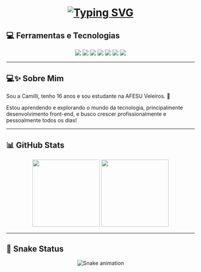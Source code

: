 <h1 align="center">
  <a href="https://git.io/typing-svg">
    <img src="https://readme-typing-svg.herokuapp.com?font=Fira+Code&pause=1000&random=false&width=435&lines=Oi%2C+tudo+bem%3F+Sou+a+Camilli!;Tenho+16+anos+e+estudo+na+AFESU+Veleiros." alt="Typing SVG" />
  </a>
</h1>

<h2> 💻 Ferramentas e Tecnologias </h2>
<div align="center">

  <!-- Linguagens -->
  <img src="https://img.shields.io/badge/HTML5-E34F26?style=for-the-badge&logo=html5&logoColor=white" />
  <img src="https://img.shields.io/badge/CSS3-1572B6?style=for-the-badge&logo=css3&logoColor=white" />
  <img src="https://img.shields.io/badge/JavaScript-F7DF1E?style=for-the-badge&logo=javascript&logoColor=black" />
  <img src="https://img.shields.io/badge/Vue.js-4FC08D?style=for-the-badge&logo=vue.js&logoColor=white" />

  <!-- Ferramentas -->
  <img src="https://img.shields.io/badge/GitHub-181717?style=for-the-badge&logo=github&logoColor=white" />
  <img src="https://img.shields.io/badge/Illustrator-FF9A00?style=for-the-badge&logo=adobeillustrator&logoColor=white" />
  <img src="https://img.shields.io/badge/Photoshop-31A8FF?style=for-the-badge&logo=adobephotoshop&logoColor=white" />
</div>

---

<h2> 💻✨ Sobre Mim </h2>

<p>Sou a Camilli, tenho 16 anos e sou estudante na AFESU Veleiros. 🚀</p>

<p>Estou aprendendo e explorando o mundo da tecnologia, principalmente desenvolvimento front-end, e busco crescer profissionalmente e pessoalmente todos os dias!</p>

---

## 📊 GitHub Stats

<div align="center">
  <img height="180em" src="https://github-readme-stats.vercel.app/api?username=SEU_USUARIO_AQUI&show_icons=true&theme=dracula&include_all_commits=true&count_private=true" />
  <img height="180em" src="https://github-readme-stats.vercel.app/api/top-langs/?username=SEU_USUARIO_AQUI&layout=compact&langs_count=7&theme=dracula" />
</div>

---

## 🐍 Snake Status

<div align="center">
  <img src="https://github.com/SEU_USUARIO_AQUI/SEU_USUARIO_AQUI/blob/main/snake-dark.svg" alt="Snake animation">
</div>

